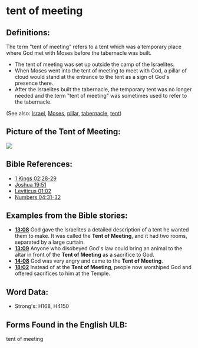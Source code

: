 # tent of meeting

## Definitions:

The term "tent of meeting" refers to a tent which was a temporary place where God met with Moses before the tabernacle was built.

* The tent of meeting was set up outside the camp of the Israelites.
* When Moses went into the tent of meeting to meet with God, a pillar of cloud would stand at the entrance to the tent as a sign of God's presence there.
* After the Israelites built the tabernacle, the temporary tent was no longer needed and the term "tent of meeting" was sometimes used to refer to the tabernacle.

(See also: [Israel](../kt/israel.md), [Moses](../names/moses.md), [pillar](../other/pillar.md), [tabernacle](../kt/tabernacle.md), [tent](../other/tent.md))

## Picture of the Tent of Meeting:

<a href="https://content.bibletranslationtools.org/WycliffeAssociates/en_tw/raw/branch/master/PNGs/t/Tentofmeeting.png"><img src="https://content.bibletranslationtools.org/WycliffeAssociates/en_tw/raw/branch/master/PNGs/t/Tentofmeeting.png" ></a>

## Bible References:

* [1 Kings 02:28-29](rc://en/tn/help/1ki/02/28)
* [Joshua 19:51](rc://en/tn/help/jos/19/51)
* [Leviticus 01:02](rc://en/tn/help/lev/01/02)
* [Numbers 04:31-32](rc://en/tn/help/num/04/31)

## Examples from the Bible stories:

* __[13:08](rc://en/tn/help/obs/13/08)__ God gave the Israelites a detailed description of a tent he wanted them to make. It was called the __Tent of Meeting__, and it had two rooms, separated by a large curtain.
* __[13:09](rc://en/tn/help/obs/13/09)__ Anyone who disobeyed God's law could bring an animal to the altar in front of the __Tent of Meeting__ as a sacrifice to God.
* __[14:08](rc://en/tn/help/obs/14/08)__ God was very angry and came to the __Tent of Meeting__.
* __[18:02](rc://en/tn/help/obs/18/02)__ Instead of at the __Tent of Meeting__, people now worshiped God and offered sacrifices to him at the Temple.

## Word Data:

* Strong's: H168, H4150

## Forms Found in the English ULB:

tent of meeting
